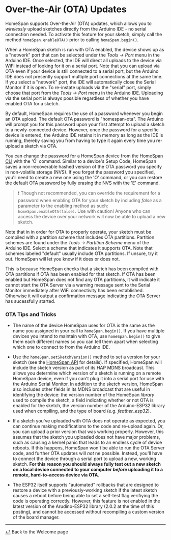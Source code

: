 # Over-the-Air (OTA) Updates

HomeSpan supports Over-the-Air (OTA) updates, which allows you to *wirelessly* upload sketches directly from the Arduino IDE - no serial connection needed.  To activate this feature for your sketch, simply call the method `homeSpan.enableOTA()` prior to calling `homeSpan.begin()`.

When a HomeSpan sketch is run with OTA enabled, the device shows up as a "network" port that can be selected under the *Tools → Port* menu in the Arduino IDE.  Once selected, the IDE will direct all uploads to the device via WiFi instead of looking for it on a serial port.  Note that you can upload via OTA even if your device is still connected to a serial port, but the Arduino IDE does not presently support multiple port connections at the same time.  If you select a "network" port, the IDE will automatically close the Serial Monitor if it is open.  To re-instate uploads via the "serial" port, simply choose that port from the *Tools → Port* menu in the Arduino IDE.  Uploading via the serial port is always possible regardless of whether you have enabled OTA for a sketch.

By default, HomeSpan requires the use of a password whenever you begin an OTA upload.  The default OTA password is "homespan-ota".  The Arduino will prompt you for this password upon your first attempt to upload a sketch to a newly-connected device.  However, once the password for a specific device is entered, the Arduino IDE retains it in memory as long as the IDE is running, thereby saving you from having to type it again every time you re-upload a sketch via OTA.

You can change the password for a HomeSpan device from the [HomeSpan CLI](CLI.md) with the 'O' command.  Similar to a device's Setup Code, HomeSpan saves a non-recoverable hashed version of the OTA password you specify in non-volatile storage (NVS).  If you forget the password you specified, you'll need to create a new one using the 'O' command, or you can restore the default OTA password by fully erasing the NVS with the 'E' command.

> :exclamation: Though not recommended, you can override the requirement for a password when enabling OTA for your sketch by including *false* as a parameter to the enabling method as such: `homeSpan.enableOTA(false)`.  Use with caution!  Anyone who can access the device over your network will now be able to upload a new sketch.

Note that in in order for OTA to properly operate, your sketch must be compiled with a partition scheme that includes OTA partitions.  Partition schemes are found under the *Tools → Partition Scheme* menu of the Arduino IDE.  Select a scheme that indicates it supports OTA.  Note that schemes labeled "default" usually include OTA partitions.  If unsure, try it out.  HomeSpan will let you know if it does or does not.

This is because HomeSpan checks that a sketch has been compiled with OTA partitions if OTA has been enabled for that sketch.  If OTA has been enabled but HomeSpan does not find any OTA partitioms, it will indicate it cannot start the OTA Server via a warning message sent to the Serial Monitor immediately after WiFi connectivity has been established.  Otherwise it will output a confirmation message indicating the OTA Server has sucessfully started.

### OTA Tips and Tricks

* The name of the device HomeSpan uses for OTA is the same as the name you assigned in your call to `homeSpan.begin()`.  If you have multiple devices you intend to maintain with OTA, use `homeSpan.begin()` to give them each different names so you can tell them apart when selecting which one to connect to from the Arduino IDE.

* Use the `homeSpan.setSketchVersion()` method to set a version for your sketch (see the [HomeSpan API](Reference.md) for details).  If specified, HomeSpan will include the sketch version as part of its HAP MDNS broadcast.  This allows you determine which version of a sketch is running on a remote HomeSpan device, even if you can't plug it into a serial port for use with the Arduino Serial Monitor.  In addition to the sketch version, HomeSpan also includes other fields in its MDNS broadcast that are useful in identifying the device: the version number of the HomeSpan *library* used to compile the sketch, a field indicating whether or not OTA is enabled for the sketch, the version number of the Arduino-ESP32 library used when compiling, and the type of board (e.g. *feather_esp32*).

* If a sketch you've uploaded with OTA does not operate as expected, you can continue making modifications to the code and re-upload again.  Or, you can upload a prior version that was working properly.  However, this assumes that the sketch you uploaded does not have major problems, such as causing a kernel panic that leads to an endless cycle of device reboots.  If this happens, HomeSpan won't be able to run the OTA Server code, and further OTA updates will *not* ne possible.  Instead, you'll have to connect the device through a serial port to upload a new, working sketch.  **For this reason you should always fully test out a new sketch on a local device connected to your computer *before* uploading it to a remote, hard-to-access device via OTA.**

* The ESP32 itself supports "automated" rollbacks that are designed to restore a device with a previously-working sketch if the latest sketch causes a reboot before being able to set a self-test flag verifiying the code is operating correctly.  However, this feature is not enabled in the latest version of the Arudino-ESP32 library (2.0.2 at the time of this posting), and cannot be accessed without recompiling a custom version of the board manager.

---

[↩️](README.md) Back to the Welcome page


